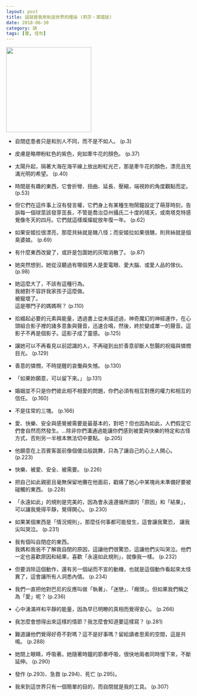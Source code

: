 ```yaml
---
layout: post
title: 這就是我來到這世界的理由 (莉莎‧潔諾娃)
date: 2018-06-30
category: 訣
tags: [書, 佳句]
---
```


<img src="https://doltegg.github.io/egg/others/egg/anthony.jpg" style="width:230px"/>

- 自閉症患者只是和別人不同，而不是不如人。 (p.3)

- 皮膚是略帶粉紅色的紫色，宛如牽牛花的顏色。 (p.37)


- 太陽升起，隔著大海在海平線上放出粉紅光芒，那是牽牛花的顏色，漂亮且充滿光明的希望。 (p.40)

- 時間是有趣的東西，它會折彎、扭曲、延長、壓縮，端視妳的角度觀點而定。 (p.53)

- 但它們在這件事上沒有發言權，它們身上有某種生物鬧鐘設定了萌芽時刻，告訴每一個球莖該發芽茁長，不管是喬治亞州攝氏二十度的晴天，或南塔克特感覺像冬天的四月。它們就這樣燦燦綻放年復一年。 (p.62)

- 如果安姬拉很漂亮，那麼貝絲就是醜八怪；而安姬拉如果很醜，則貝絲就是個臭婆娘。 (p.69)

- 有什麼東西改變了，或許是包圍她的灰暗消散了。 (p.87)

- 她突然想到，她從沒聽過有哪個男人是愛電眼、愛大腦、或愛人品的傢伙。 (p.98)

- 她這麼大了，不該有這種行為。<br />
我絕對不容許我家孩子這麼做。<br />
被寵壞了。<br />
這是哪門子的媽媽啊？ (p.110)

- 拾綴起必要的元素與能量，透過書上從未描述過，神奇魔幻的神經運作，在心頭組合影子裡的諸多意象與聲音，迅速合鳴，然後，終於變成單一的聲音。這影子不再是個影子。這影子成了靈感。 (p.125)

- 讓她可以不再看見以前認識的人，不再碰到出於善意卻斷人愁腸的祝福與憐憫目光。 (p.129)

- 善意的憐憫，不時提醒的哀慟與失憾。 (p.130)

- 「如果妳願意，可以留下來。」 (p.131)

- 婚姻並不只是你們彼此相不相愛的問題，你們必須有相互對應的權力和相互的信任。 (p.160)

- 不是往常的三塊。 (p.166)

- 愛、快樂、安全與感覺被需要是最基本的，對吧？但也因為如此，人們假定它們會自然而然發生。...除非你們溝通過能讓你們感到被愛與快樂的特定和古怪方式，否則另一半根本無法切中要點。 (p.205)

- 他願意在上百賓客面前像個傻瓜般跳舞，只為了讓自己的心上人開心。 (p.223)

- 快樂、被愛、安全、被需要。 (p.226)

- 把自己如此親密且毫無保留地攤在他面前，戳痛了她心中某塊尚未準備好要被碰觸的東西。 (p.228)

- 「永遠如此」的規則是完美的，因為會永遠遵循所謂的「原因」和「結果」，可以讓我覺得平靜，覺得開心。 (p.230)

- 如果某個東西是「情況規則」，那麼任何事都可能發生，這會讓我驚恐，
讓我尖叫哭泣。 (p.231)

- 我有個叫自閉症的東西。<br />
我媽和我爸不了解我自閉的原因，這讓他們很驚恐，這讓他們尖叫哭泣。他們一定也喜歡原因和結果，喜歡「永遠如此規則」，就像我一樣。 (p.232)

- 但要消除這個動作，還有另一個祕而不宣的動機，也就是這個動作看起來太怪異了，這會讓所有人洞悉內情。 (p.234)

- 我們一直把他對巴尼的反應叫做「執著」、「迷戀」、「癮頭」。但如果我們稱之為「愛」呢？ (p.236)

- 心中湧滿祥和平靜的能量，因為早已明瞭的真相而覺得安心。 (p.266)

- 我怎麼會想得出來這樣的情節？我怎麼會知道要這樣寫？ (p.281)

- 難道讓他們覺得好奇不對嗎？這不是好事嗎？留給讀者思索的空間，這是共鳴。 (p.288)

- 她閉上眼睛，呼吸著。她隨著時鐘的節奏呼吸，很快地兩者同時慢下來，不斷延伸。 (p.290)

- 發作 (p.293)、急救 (p.294)、死亡 (p.295)。

- 我來到這世界只有一個簡單的目的，而自閉就是我的工具。 (p.307)
